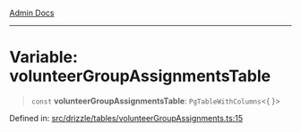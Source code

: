 [Admin Docs](/)

***

# Variable: volunteerGroupAssignmentsTable

> `const` **volunteerGroupAssignmentsTable**: `PgTableWithColumns`\<\{ \}\>

Defined in: [src/drizzle/tables/volunteerGroupAssignments.ts:15](https://github.com/PalisadoesFoundation/talawa-api/blob/a4f57b3a64e82c74809b195eb7bde9c04b2a5e89/src/drizzle/tables/volunteerGroupAssignments.ts#L15)
